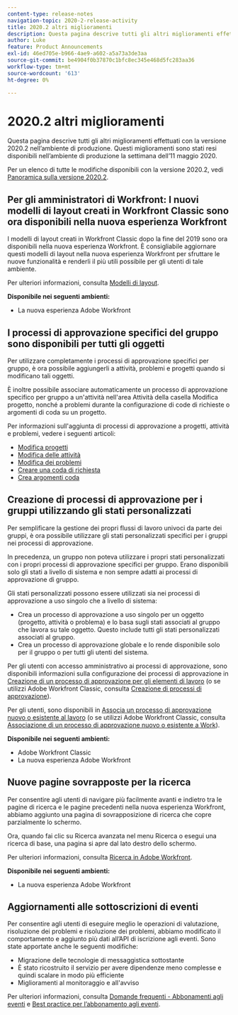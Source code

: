 ```yaml
---
content-type: release-notes
navigation-topic: 2020-2-release-activity
title: 2020.2 altri miglioramenti
description: Questa pagina descrive tutti gli altri miglioramenti effettuati con la versione 2020.2 nell’ambiente di produzione. Questi miglioramenti sono stati resi disponibili nell’ambiente di produzione la settimana dell’11 maggio 2020.
author: Luke
feature: Product Announcements
exl-id: 46ed705e-b966-4ae9-a602-a5a73a3de3aa
source-git-commit: be4904f0b37870c1bfc8ec345e468d5fc283aa36
workflow-type: tm+mt
source-wordcount: '613'
ht-degree: 0%

---
```


# 2020.2 altri miglioramenti

Questa pagina descrive tutti gli altri miglioramenti effettuati con la versione 2020.2 nell’ambiente di produzione. Questi miglioramenti sono stati resi disponibili nell’ambiente di produzione la settimana dell’11 maggio 2020.

Per un elenco di tutte le modifiche disponibili con la versione 2020.2, vedi [Panoramica sulla versione 2020.2](../../../product-announcements/product-releases/2020.2.-release-activity/2020.2-release-overview.md).

## Per gli amministratori di Workfront: I nuovi modelli di layout creati in Workfront Classic sono ora disponibili nella nuova esperienza Workfront

I modelli di layout creati in Workfront Classic dopo la fine del 2019 sono ora disponibili nella nuova esperienza Workfront. È consigliabile aggiornare questi modelli di layout nella nuova esperienza Workfront per sfruttare le nuove funzionalità e renderli il più utili possibile per gli utenti di tale ambiente.

Per ulteriori informazioni, consulta [Modelli di layout](../../../administration-and-setup/customize-workfront/use-layout-templates/use-layout-templates-customize-ui.md).

**Disponibile nei seguenti ambienti:**

* La nuova esperienza Adobe Workfront

## I processi di approvazione specifici del gruppo sono disponibili per tutti gli oggetti

Per utilizzare completamente i processi di approvazione specifici per gruppo, è ora possibile aggiungerli a attività, problemi e progetti quando si modificano tali oggetti.

È inoltre possibile associare automaticamente un processo di approvazione specifico per gruppo a un&#39;attività nell&#39;area Attività della casella Modifica progetto, nonché a problemi durante la configurazione di code di richieste o argomenti di coda su un progetto.

Per informazioni sull&#39;aggiunta di processi di approvazione a progetti, attività e problemi, vedere i seguenti articoli:

* [Modifica progetti](../../../manage-work/projects/manage-projects/edit-projects.md)
* [Modifica delle attività](../../../manage-work/tasks/manage-tasks/edit-tasks.md)
* [Modifica dei problemi](../../../manage-work/issues/manage-issues/edit-issues.md)
* [Creare una coda di richiesta](../../../manage-work/requests/create-and-manage-request-queues/create-request-queue.md)
* [Crea argomenti coda](../../../manage-work/requests/create-and-manage-request-queues/create-queue-topics.md)

## Creazione di processi di approvazione per i gruppi utilizzando gli stati personalizzati

Per semplificare la gestione dei propri flussi di lavoro univoci da parte dei gruppi, è ora possibile utilizzare gli stati personalizzati specifici per i gruppi nei processi di approvazione.

In precedenza, un gruppo non poteva utilizzare i propri stati personalizzati con i propri processi di approvazione specifici per gruppo. Erano disponibili solo gli stati a livello di sistema e non sempre adatti ai processi di approvazione di gruppo.

Gli stati personalizzati possono essere utilizzati sia nei processi di approvazione a uso singolo che a livello di sistema:

* Crea un processo di approvazione a uso singolo per un oggetto (progetto, attività o problema) e lo basa sugli stati associati al gruppo che lavora su tale oggetto. Questo include tutti gli stati personalizzati associati al gruppo.
* Crea un processo di approvazione globale e lo rende disponibile solo per il gruppo o per tutti gli utenti del sistema.

Per gli utenti con accesso amministrativo ai processi di approvazione, sono disponibili informazioni sulla configurazione dei processi di approvazione in [Creazione di un processo di approvazione per gli elementi di lavoro](../../../administration-and-setup/customize-workfront/configure-approval-milestone-processes/create-approval-processes.md) (o se utilizzi Adobe Workfront Classic, consulta [Creazione di processi di approvazione](https://one.workfront.com/s/article/Creating-Approval-Processes-1001577410)).

Per gli utenti, sono disponibili in [Associa un processo di approvazione nuovo o esistente al lavoro](../../../review-and-approve-work/manage-approvals/associate-approval-with-work.md) (o se utilizzi Adobe Workfront Classic, consulta [Associazione di un processo di approvazione nuovo o esistente a Work](https://one.workfront.com/s/article/Associating-a-New-or-Existing-Approval-Process-with-Work-708455630)).

**Disponibile nei seguenti ambienti:**

* Adobe Workfront Classic
* La nuova esperienza Adobe Workfront

## Nuove pagine sovrapposte per la ricerca

Per consentire agli utenti di navigare più facilmente avanti e indietro tra le pagine di ricerca e le pagine precedenti nella nuova esperienza Workfront, abbiamo aggiunto una pagina di sovrapposizione di ricerca che copre parzialmente lo schermo.

Ora, quando fai clic su Ricerca avanzata nel menu Ricerca o esegui una ricerca di base, una pagina si apre dal lato destro dello schermo.

Per ulteriori informazioni, consulta [Ricerca in Adobe Workfront](../../../workfront-basics/navigate-workfront/search/search-workfront.md).

**Disponibile nei seguenti ambienti:**

* La nuova esperienza Adobe Workfront

## Aggiornamenti alle sottoscrizioni di eventi

Per consentire agli utenti di eseguire meglio le operazioni di valutazione, risoluzione dei problemi e risoluzione dei problemi, abbiamo modificato il comportamento e aggiunto più dati all’API di iscrizione agli eventi. Sono state apportate anche le seguenti modifiche:

* Migrazione delle tecnologie di messaggistica sottostante
* È stato ricostruito il servizio per avere dipendenze meno complesse e quindi scalare in modo più efficiente
* Miglioramenti al monitoraggio e all&#39;avviso

Per ulteriori informazioni, consulta [Domande frequenti - Abbonamenti agli eventi](../../../wf-api/general/event-subs-faq.md) e [Best practice per l’abbonamento agli eventi](../../../wf-api/general/event-sub-best-practice.md).

